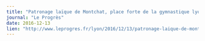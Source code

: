 ```yaml
---
title: "Patronage laïque de Montchat, place forte de la gymnastique lyonnaise"
journal: "Le Progrès"
date: 2016-12-13
lien: "http://www.leprogres.fr/lyon/2016/12/13/patronage-laique-de-montchat-place-forte-de-la-gymnastique-lyonnaise"
---
```

